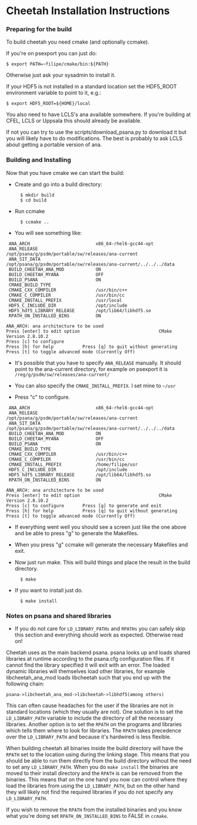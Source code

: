 # Cheetah Installation Instructions

### Preparing for the build

To build cheetah you need cmake (and optionally ccmake). 

If you're on psexport you can just do:

    $ export PATH=~filipe/cmake/bin:${PATH}


Otherwise just ask your sysadmin to install it.

If your HDF5 is not installed in a standard location set the
HDF5_ROOT environment variable to point to it, e.g.:

    $ export HDF5_ROOT=${HOME}/local


You also need to have LCLS's ana available somewhere. If you're building 
at CFEL, LCLS or Uppsala this should already be available. 

If not you can try to use the scripts/download_psana.py to download it 
but you will likely have to do modifications. The best is probably to 
ask LCLS about getting a portable version of ana.



### Building and Installing

Now that you have cmake we can start the build:

- Create and go into a build directory:

        $ mkdir build
        $ cd build
 
- Run ccmake

        $ ccmake ..

- You will see something like:

~~~~~~~~~~~~~~~~~~~~~~~~~~~~~~~~~~~~~~~~~~~~~~~~~~~~~~~~~~~~~~~~~~~~~~~~~~~~~~~
 ANA_ARCH                         x86_64-rhel6-gcc44-opt                       
 ANA_RELEASE                      /opt/psana/g/psdm/portable/sw/releases/ana-current
 ANA_SIT_DATA                     /opt/psana/g/psdm/portable/sw/releases/ana-current/../../../data
 BUILD_CHEETAH_ANA_MOD            ON                                           
 BUILD_CHEETAH_MYANA              OFF                                          
 BUILD_PSANA                      ON                                           
 CMAKE_BUILD_TYPE                                                              
 CMAKE_CXX_COMPILER               /usr/bin/c++                                 
 CMAKE_C_COMPILER                 /usr/bin/cc                                  
 CMAKE_INSTALL_PREFIX             /usr/local                                   
 HDF5_C_INCLUDE_DIR               /opt/include                                 
 HDF5_hdf5_LIBRARY_RELEASE        /opt/lib64/libhdf5.so                        
 RPATH_ON_INSTALLED_BINS          ON                                           

ANA_ARCH: ana architecture to be used                                           
Press [enter] to edit option                              CMake Version 2.8.10.2
Press [c] to configure
Press [h] for help           Press [q] to quit without generating
Press [t] to toggle advanced mode (Currently Off)
~~~~~~~~~~~~~~~~~~~~~~~~~~~~~~~~~~~~~~~~~~~~~~~~~~~~~~~~~~~~~~~~~~~~~~~~~~~~~~~

- It's possible that you have to specify `ANA_RELEASE` manually. It should
point to the ana-current directory, for example on psexport it is 
`/reg/g/psdm/sw/releases/ana-current/`

- You can also specify the `CMAKE_INSTALL_PREFIX`. I set mine to `~/usr`

- Press "c" to configure. 

~~~~~~~~~~~~~~~~~~~~~~~~~~~~~~~~~~~~~~~~~~~~~~~~~~~~~~~~~~~~~~~~~~~~~~~~~~~~~~~
 ANA_ARCH                         x86_64-rhel6-gcc44-opt                       
 ANA_RELEASE                      /opt/psana/g/psdm/portable/sw/releases/ana-current
 ANA_SIT_DATA                     /opt/psana/g/psdm/portable/sw/releases/ana-current/../../../data
 BUILD_CHEETAH_ANA_MOD            ON                                           
 BUILD_CHEETAH_MYANA              OFF                                          
 BUILD_PSANA                      ON                                           
 CMAKE_BUILD_TYPE                                                              
 CMAKE_CXX_COMPILER               /usr/bin/c++                                 
 CMAKE_C_COMPILER                 /usr/bin/cc                                  
 CMAKE_INSTALL_PREFIX             /home/filipe/usr                             
 HDF5_C_INCLUDE_DIR               /opt/include                                 
 HDF5_hdf5_LIBRARY_RELEASE        /opt/lib64/libhdf5.so                        
 RPATH_ON_INSTALLED_BINS          ON                                           

ANA_ARCH: ana architecture to be used                                           
Press [enter] to edit option                              CMake Version 2.8.10.2
Press [c] to configure       Press [g] to generate and exit
Press [h] for help           Press [q] to quit without generating
Press [t] to toggle advanced mode (Currently Off)
~~~~~~~~~~~~~~~~~~~~~~~~~~~~~~~~~~~~~~~~~~~~~~~~~~~~~~~~~~~~~~~~~~~~~~~~~~~~~~~

- If everything went well you should see a screen just like the one above and be able to press "g" to generate the Makefiles.

- When you press "g" ccmake will generate the necessary Makefiles and exit. 
- Now just run make. This will build things and place the result in the
build directory.

        $ make

- If you want to install just do.

        $ make install

### Notes on psana and shared libraries

- If you do not care for `LD_LIBRARY_PATHs` and `RPATHs` you can safely skip 
this section and everything should work as expected. Otherwise read on! 

Cheetah uses as the main backend psana. psana looks up and loads shared 
libraries at runtime according to the psana.cfg configuration files. If 
it cannot find the library specified it will exit with an error. The 
loaded dynamic libraries will themselves load other libraries, for 
example libcheetah_ana_mod loads libcheetah such that you end up with 
the following chain:

    psana->libcheetah_ana_mod->libcheetah->libhdf5(among others)

This can often cause headaches for the user if the libraries are not in 
standard locations (which they usually are not). One solution is to set
the `LD_LIBRARY_PATH` variable to include the directory of all the 
necessary libraries. Another option is to set the `RPATH` on the programs 
and libraries which tells them where to look for libraries. The `RPATH` 
takes precedence over the `LD_LIBRARY_PATH` and because it's hardwired
is less flexible.

When building cheetah all binaries inside the build directory will 
have the `RPATH` set to the location using during the linking stage. This 
means that you should be able to run them directly from the build 
directory without the need to set any `LD_LIBRARY_PATH`.
When you do `make install` the binaries are moved to their install 
directory and the `RPATH` is can be removed from the binaries. This 
means that on the one hand you now can control where they load the libraries from 
using the `LD_LIBRARY_PATH`, but on the other hand they will likely not 
find the required libraries if you do not specify any `LD_LIBRARY_PATH`.

If you wish to remove the `RPATH` from the installed binaries and you 
know what you're doing set `RPATH_ON_INSTALLED_BINS` to FALSE in 
`ccmake`.

